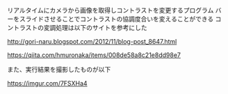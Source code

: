 リアルタイムにカメラから画像を取得しコントラストを変更するプログラム
バーをスライドさせることでコントラストの協調度合いを変えることができる
コントラストの変調処理は以下のサイトを参考にした

http://gori-naru.blogspot.com/2012/11/blog-post_8647.html

https://qiita.com/hmuronaka/items/008de58a8c21e8dd98e7

また、実行結果を撮影したものが以下

https://imgur.com/7FSXHa4
